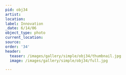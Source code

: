 ```yaml
---
pid: obj34
artist:
location:
label: Innovation
_date: 6/14/06
object_type: photo
current_location:
source:
order: '34'
header:
  teaser: /images/gallery/simple/obj34/thumbnail.jpg
  image: /images/gallery/simple/obj34/full.jpg

---
```

